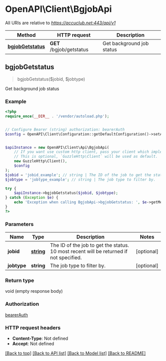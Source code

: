 # OpenAPI\Client\BgjobApi

All URIs are relative to *https://accuclub.net:443/api/v1*

Method | HTTP request | Description
------------- | ------------- | -------------
[**bgjobGetstatus**](BgjobApi.md#bgjobGetstatus) | **GET** /bgjob/getstatus | Get background job status



## bgjobGetstatus

> bgjobGetstatus($jobid, $jobtype)

Get background job status

### Example

```php
<?php
require_once(__DIR__ . '/vendor/autoload.php');


// Configure Bearer (string) authorization: bearerAuth
$config = OpenAPI\Client\Configuration::getDefaultConfiguration()->setAccessToken('YOUR_ACCESS_TOKEN');


$apiInstance = new OpenAPI\Client\Api\BgjobApi(
    // If you want use custom http client, pass your client which implements `GuzzleHttp\ClientInterface`.
    // This is optional, `GuzzleHttp\Client` will be used as default.
    new GuzzleHttp\Client(),
    $config
);
$jobid = 'jobid_example'; // string | The ID of the job to get the status. 10 most recent will be returned if not specified.
$jobtype = 'jobtype_example'; // string | The job type to filter by.

try {
    $apiInstance->bgjobGetstatus($jobid, $jobtype);
} catch (Exception $e) {
    echo 'Exception when calling BgjobApi->bgjobGetstatus: ', $e->getMessage(), PHP_EOL;
}
?>
```

### Parameters


Name | Type | Description  | Notes
------------- | ------------- | ------------- | -------------
 **jobid** | [**string**](../Model/.md)| The ID of the job to get the status. 10 most recent will be returned if not specified. | [optional]
 **jobtype** | **string**| The job type to filter by. | [optional]

### Return type

void (empty response body)

### Authorization

[bearerAuth](../../README.md#bearerAuth)

### HTTP request headers

- **Content-Type**: Not defined
- **Accept**: Not defined

[[Back to top]](#) [[Back to API list]](../../README.md#documentation-for-api-endpoints)
[[Back to Model list]](../../README.md#documentation-for-models)
[[Back to README]](../../README.md)

